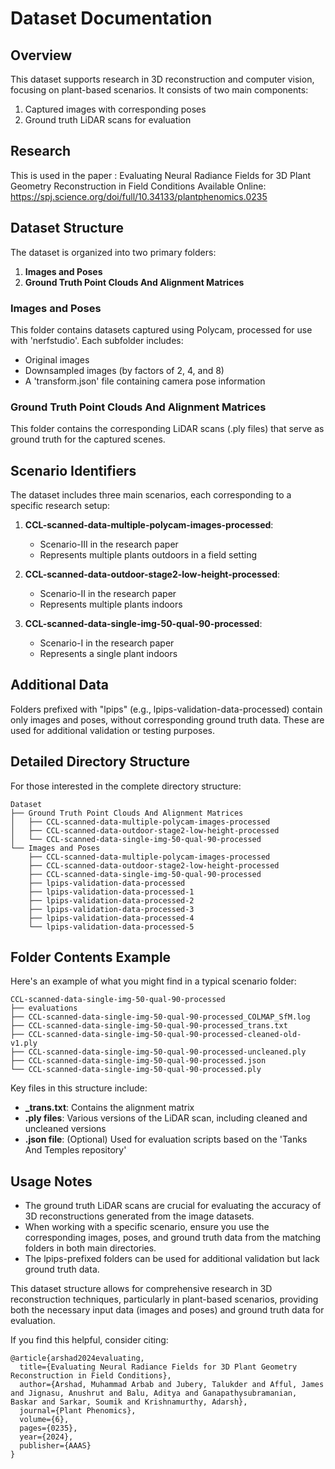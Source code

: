 # Dataset Documentation

## Overview
This dataset supports research in 3D reconstruction and computer vision, focusing on plant-based scenarios. It consists of two main components:

1. Captured images with corresponding poses
2. Ground truth LiDAR scans for evaluation

## Research 
This is used in the paper : Evaluating Neural Radiance Fields for 3D Plant Geometry Reconstruction in Field Conditions 
Available Online: https://spj.science.org/doi/full/10.34133/plantphenomics.0235


## Dataset Structure

The dataset is organized into two primary folders:

1. **Images and Poses**
2. **Ground Truth Point Clouds And Alignment Matrices**

### Images and Poses

This folder contains datasets captured using Polycam, processed for use with 'nerfstudio'. Each subfolder includes:

- Original images
- Downsampled images (by factors of 2, 4, and 8)
- A 'transform.json' file containing camera pose information

### Ground Truth Point Clouds And Alignment Matrices

This folder contains the corresponding LiDAR scans (.ply files) that serve as ground truth for the captured scenes.

## Scenario Identifiers

The dataset includes three main scenarios, each corresponding to a specific research setup:

1. **CCL-scanned-data-multiple-polycam-images-processed**: 
   - Scenario-III in the research paper
   - Represents multiple plants outdoors in a field setting

2. **CCL-scanned-data-outdoor-stage2-low-height-processed**: 
   - Scenario-II in the research paper
   - Represents multiple plants indoors

3. **CCL-scanned-data-single-img-50-qual-90-processed**: 
   - Scenario-I in the research paper
   - Represents a single plant indoors

## Additional Data

Folders prefixed with "lpips" (e.g., lpips-validation-data-processed) contain only images and poses, without corresponding ground truth data. These are used for additional validation or testing purposes.

## Detailed Directory Structure

For those interested in the complete directory structure:

```
Dataset
├── Ground Truth Point Clouds And Alignment Matrices
│   ├── CCL-scanned-data-multiple-polycam-images-processed
│   ├── CCL-scanned-data-outdoor-stage2-low-height-processed
│   └── CCL-scanned-data-single-img-50-qual-90-processed
└── Images and Poses
    ├── CCL-scanned-data-multiple-polycam-images-processed
    ├── CCL-scanned-data-outdoor-stage2-low-height-processed
    ├── CCL-scanned-data-single-img-50-qual-90-processed
    ├── lpips-validation-data-processed
    ├── lpips-validation-data-processed-1
    ├── lpips-validation-data-processed-2
    ├── lpips-validation-data-processed-3
    ├── lpips-validation-data-processed-4
    └── lpips-validation-data-processed-5
```

## Folder Contents Example

Here's an example of what you might find in a typical scenario folder:

```
CCL-scanned-data-single-img-50-qual-90-processed
├── evaluations
├── CCL-scanned-data-single-img-50-qual-90-processed_COLMAP_SfM.log
├── CCL-scanned-data-single-img-50-qual-90-processed_trans.txt
├── CCL-scanned-data-single-img-50-qual-90-processed-cleaned-old-v1.ply
├── CCL-scanned-data-single-img-50-qual-90-processed-uncleaned.ply
├── CCL-scanned-data-single-img-50-qual-90-processed.json
└── CCL-scanned-data-single-img-50-qual-90-processed.ply
```

Key files in this structure include:

- **_trans.txt**: Contains the alignment matrix
- **.ply files**: Various versions of the LiDAR scan, including cleaned and uncleaned versions
- **.json file**: (Optional) Used for evaluation scripts based on the 'Tanks And Temples repository'

## Usage Notes

- The ground truth LiDAR scans are crucial for evaluating the accuracy of 3D reconstructions generated from the image datasets.
- When working with a specific scenario, ensure you use the corresponding images, poses, and ground truth data from the matching folders in both main directories.
- The lpips-prefixed folders can be used for additional validation but lack ground truth data.

This dataset structure allows for comprehensive research in 3D reconstruction techniques, particularly in plant-based scenarios, providing both the necessary input data (images and poses) and ground truth data for evaluation.

If you find this helpful, consider citing: 
```
@article{arshad2024evaluating,
  title={Evaluating Neural Radiance Fields for 3D Plant Geometry Reconstruction in Field Conditions},
  author={Arshad, Muhammad Arbab and Jubery, Talukder and Afful, James and Jignasu, Anushrut and Balu, Aditya and Ganapathysubramanian, Baskar and Sarkar, Soumik and Krishnamurthy, Adarsh},
  journal={Plant Phenomics},
  volume={6},
  pages={0235},
  year={2024},
  publisher={AAAS}
}
```